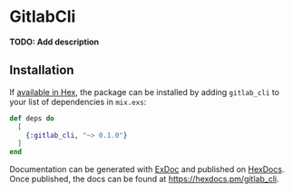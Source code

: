 # GitlabCli

**TODO: Add description**

## Installation

If [available in Hex](https://hex.pm/docs/publish), the package can be installed
by adding `gitlab_cli` to your list of dependencies in `mix.exs`:

```elixir
def deps do
  [
    {:gitlab_cli, "~> 0.1.0"}
  ]
end
```

Documentation can be generated with [ExDoc](https://github.com/elixir-lang/ex_doc)
and published on [HexDocs](https://hexdocs.pm). Once published, the docs can
be found at <https://hexdocs.pm/gitlab_cli>.

